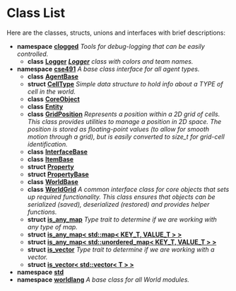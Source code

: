 
# Class List


Here are the classes, structs, unions and interfaces with brief descriptions:

* **namespace** [**clogged**](namespaceclogged.md) _Tools for debug-logging that can be easily controlled._     
    * **class** [**Logger**](classclogged_1_1_logger.md) [_**Logger**_](classclogged_1_1_logger.md) _class with colors and team names._    
* **namespace** [**cse491**](namespacecse491.md) _A base class interface for all agent types._     
    * **class** [**AgentBase**](classcse491_1_1_agent_base.md)     
    * **struct** [**CellType**](structcse491_1_1_cell_type.md) _Simple data structure to hold info about a TYPE of cell in the world._     
    * **class** [**CoreObject**](classcse491_1_1_core_object.md)     
    * **class** [**Entity**](classcse491_1_1_entity.md)     
    * **class** [**GridPosition**](classcse491_1_1_grid_position.md) _Represents a position within a 2D grid of cells. This class provides utilities to manage a position in 2D space. The position is stored as floating-point values (to allow for smooth motion through a grid), but is easily converted to size\_t for grid-cell identification._     
    * **class** [**InterfaceBase**](classcse491_1_1_interface_base.md)     
    * **class** [**ItemBase**](classcse491_1_1_item_base.md)     
    * **struct** [**Property**](structcse491_1_1_property.md)     
    * **struct** [**PropertyBase**](structcse491_1_1_property_base.md)     
    * **class** [**WorldBase**](classcse491_1_1_world_base.md)     
    * **class** [**WorldGrid**](classcse491_1_1_world_grid.md) _A common interface class for core objects that sets up required functionality. This class ensures that objects can be serialized (saved), deserialized (restored) and provides helper functions._     
    * **struct** [**is\_any\_map**](structcse491_1_1is__any__map.md) _Type trait to determine if we are working with any type of map._ 
    * **struct** [**is\_any\_map&lt; std::map&lt; KEY\_T, VALUE\_T &gt; &gt;**](structcse491_1_1is__any__map_3_01std_1_1map_3_01_k_e_y___t_00_01_v_a_l_u_e___t_01_4_01_4.md) 
    * **struct** [**is\_any\_map&lt; std::unordered\_map&lt; KEY\_T, VALUE\_T &gt; &gt;**](structcse491_1_1is__any__map_3_01std_1_1unordered__map_3_01_k_e_y___t_00_01_v_a_l_u_e___t_01_4_01_4.md) 
    * **struct** [**is\_vector**](structcse491_1_1is__vector.md) _Type trait to determine if we are working with a vector._ 
    * **struct** [**is\_vector&lt; std::vector&lt; T &gt; &gt;**](structcse491_1_1is__vector_3_01std_1_1vector_3_01_t_01_4_01_4.md) 
* **namespace** [**std**](namespacestd.md) 
* **namespace** [**worldlang**](namespaceworldlang.md) _A base class for all World modules._ 

